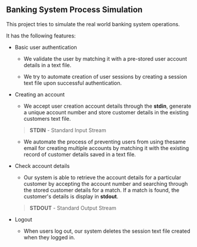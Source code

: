 ## Banking System Process Simulation

This project tries to simulate the real world banking system operations.

It has the following features:

- Basic user authentication

    - We validate the user by matching it with a pre-stored user account details in a text file.
    
    - We try to automate creation of user sessions by creating a session text file upon successful authentication.

- Creating an account

    - We accept user creation account details
    through the **stdin**, generate a unique account number and store customer details in the existing customers text file.
      

    > **STDIN** - Standard Input Stream

    - We automate the process of preventing users from using thesame email for creating multiple accounts by matching it with the existing record of customer details saved in a text file.

- Check account details

    - Our system is able to retrieve the account details for a particular customer by accepting the account number and searching through the stored customer details for a match. If a match is found, the customer's details is display in **stdout**.


    > **STDOUT** - Standard Output Stream

- Logout

    - When users log out, our system deletes the session text file created when they logged in.